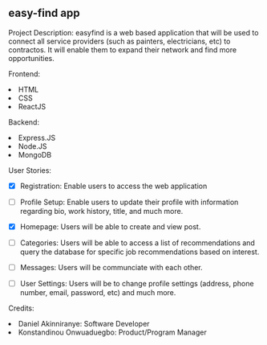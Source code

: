 ## easy-find app

Project Description: 
easyfind is a web based application that will be used to connect all service providers (such as painters, electricians, etc) to contractos. It will enable them to expand their network and find more opportunities. 

Frontend: 
<li> HTML
<li> CSS
<li> ReactJS
  
Backend:
<li> Express.JS
<li> Node.JS
<li> MongoDB

 User Stories:
- [X] Registration: Enable users to access the web application 
- [ ] Profile Setup: Enable users to update their profile with information regarding bio, work history, title, and much more.
- [X] Homepage: Users will be able to create and view post.
- [ ] Categories: Users will be able to access a list of recommendations and query the database for specific job recommendations based on interest.
- [ ] Messages: Users will be communciate with each other. 
- [ ] User Settings: Users will be to change profile settings (address, phone number, email, password, etc) and much more. 

  
Credits: 
<li> Daniel Akinniranye: Software Developer
<li> Konstandinou Onwuaduegbo: Product/Program Manager
